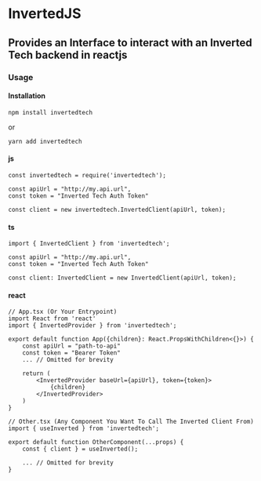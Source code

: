 # InvertedJS

## Provides an Interface to interact with an Inverted Tech backend in reactjs

### Usage

#### Installation

```
npm install invertedtech
```

or

```
yarn add invertedtech
```

#### js

```
const invertedtech = require('invertedtech');

const apiUrl = "http://my.api.url",
const token = "Inverted Tech Auth Token"

const client = new invertedtech.InvertedClient(apiUrl, token);
```

#### ts

```
import { InvertedClient } from 'invertedtech';

const apiUrl = "http://my.api.url",
const token = "Inverted Tech Auth Token"

const client: InvertedClient = new InvertedClient(apiUrl, token);
```

#### react

```
// App.tsx (Or Your Entrypoint)
import React from 'react'
import { InvertedProvider } from 'invertedtech';

export default function App({children}: React.PropsWithChildren<{}>) {
    const apiUrl = "path-to-api"
    const token = "Bearer Token"
    ... // Omitted for brevity

    return (
        <InvertedProvider baseUrl={apiUrl}, token={token}>
            {children}
        </InvertedProvider>
    )
}

// Other.tsx (Any Component You Want To Call The Inverted Client From)
import { useInverted } from 'invertedtech';

export default function OtherComponent(...props) {
    const { client } = useInverted();

    ... // Omitted for brevity
}
```
